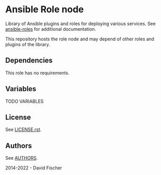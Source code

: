 # Ansible Role node

Library of Ansible plugins and roles for deploying various services.
See [ansible-roles](https://github.com/davidfischer-ch/ansible-roles) for additional documentation.

This repository hosts the role node and may depend of other roles and plugins of the library.

## Dependencies

This role has no requirements.

## Variables

TODO VARIABLES

## License

See [LICENSE.rst](LICENSE.rst).

## Authors

See [AUTHORS](AUTHORS).

2014-2022 - David Fischer
